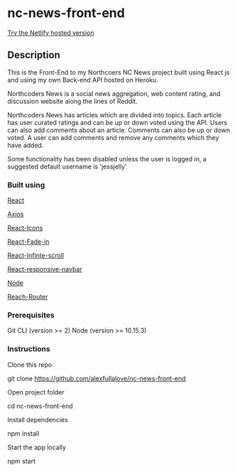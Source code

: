 # nc-news-front-end

[Try the Netlify hosted version](https://alex-nc-news.netlify.com/)

## Description

This is the Front-End to my Northcoers NC News project built using React js and using my own Back-end API hosted on Heroku.

Northcoders News is a social news aggregation, web content rating, and discussion website along the lines of Reddit.

Northcoders News has articles which are divided into topics. Each article has user curated ratings and can be up or down voted using the API. Users can also add comments about an article. Comments can also be up or down voted. A user can add comments and remove any comments which they have added.

Some functionality has been disabled unless the user is logged in, a suggested default username is 'jessjelly'

### Built using

[React](https://reactjs.org/)

[Axios](https://github.com/axios/axios)

[React-Icons](https://www.npmjs.com/package/react-icons)

[React-Fade-in](https://www.npmjs.com/package/react-fade-in)

[React-Infinte-scroll](https://www.npmjs.com/package/react-infinite-scroller)

[React-responsive-navbar](https://www.npmjs.com/package/react-responsive-navbar)

[Node](https://nodejs.org/en/)

[Reach-Router](https://reach.tech/router)

### Prerequisites

Git CLI (version >= 2)
Node (version >= 10.15.3)

### Instructions

Clone this repo

git clone https://github.com/alexfullalove/nc-news-front-end

Open project folder

cd nc-news-front-end

Install dependencies

npm install

Start the app locally

npm start
